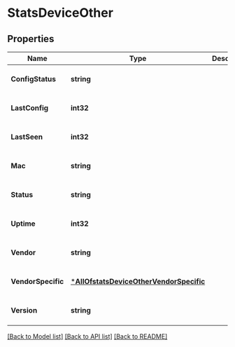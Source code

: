 # StatsDeviceOther

## Properties
Name | Type | Description | Notes
------------ | ------------- | ------------- | -------------
**ConfigStatus** | **string** |  | [optional] [default to null]
**LastConfig** | **int32** |  | [optional] [default to null]
**LastSeen** | **int32** |  | [optional] [default to null]
**Mac** | **string** |  | [optional] [default to null]
**Status** | **string** |  | [optional] [default to null]
**Uptime** | **int32** |  | [optional] [default to null]
**Vendor** | **string** |  | [optional] [default to null]
**VendorSpecific** | [***AllOfstatsDeviceOtherVendorSpecific**](AllOfstatsDeviceOtherVendorSpecific.md) |  | [optional] [default to null]
**Version** | **string** |  | [optional] [default to null]

[[Back to Model list]](../README.md#documentation-for-models) [[Back to API list]](../README.md#documentation-for-api-endpoints) [[Back to README]](../README.md)

